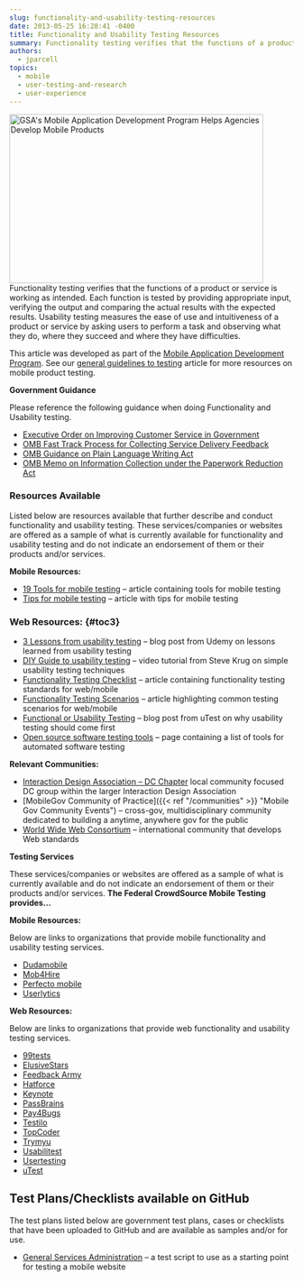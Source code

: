 ```yaml
---
slug: functionality-and-usability-testing-resources
date: 2013-05-25 16:28:41 -0400
title: Functionality and Usability Testing Resources
summary: Functionality testing verifies that the functions of a product or service is working as intended. Each function is tested by providing appropriate input, verifying the output and comparing the actual results with the expected results. Usability testing measures the ease of use and intuitiveness of a product or service by asking users to perform a
authors:
  - jparcell
topics:
  - mobile
  - user-testing-and-research
  - user-experience
---
```


[<img class="alignright  wp-image-97002" alt="GSA's Mobile Application Development Program Helps Agencies Develop Mobile Products" src="https://s3.amazonaws.com/digitalgov/_legacy-img/2013/11/Mobile-app-description1.jpg" width="450" height="300" />](https://s3.amazonaws.com/digitalgov/_legacy-img/2013/11/Mobile-app-description1.jpg)Functionality testing verifies that the functions of a product or service is working as intended. Each function is tested by providing appropriate input, verifying the output and comparing the actual results with the expected results. Usability testing measures the ease of use and intuitiveness of a product or service by asking users to perform a task and observing what they do, where they succeed and where they have difficulties.

This article was developed as part of the [Mobile Application Development Program](https://digital.gov/resources/mobile-application-development-program/ "Mobile Application Development Program"). See our [general guidelines to testing](https://digital.gov/2013/08/22/mobile-product-testing-guidelines/ "Mobile Product Testing Guidelines and Resources") article for more resources on mobile product testing.

<a name="Government Guidance"></a>**Government Guidance**

Please reference the following guidance when doing Functionality and Usability testing.

  * <a href="http://www.whitehouse.gov/sites/default/files/omb/memoranda/2011/m11-24.pdf" rel="nofollow">Executive Order on Improving Customer Service in Government</a>
  * <a href="http://www.whitehouse.gov/sites/default/files/omb/assets/inforeg/PRAPrimer_04072010.pdf" rel="nofollow">OMB Fast Track Process for Collecting Service Delivery Feedback</a>
  * <a href="http://www.whitehouse.gov/sites/default/files/omb/memoranda/2011/m11-15.pdf" rel="nofollow">OMB Guidance on Plain Language Writing Act</a>
  * <a href="http://www.whitehouse.gov/sites/default/files/omb/assets/inforeg/PRAPrimer_04072010.pdf" rel="nofollow">OMB Memo on Information Collection under the Paperwork Reduction Act</a>

### <a name="x-Resources Available"></a>Resources Available

Listed below are resources available that further describe and conduct functionality and usability testing. These services/companies or websites are offered as a sample of what is currently available for functionality and usability testing and do not indicate an endorsement of them or their products and/or services.

**Mobile Resources:**

  * <a href="http://www.practicalecommerce.com/articles/3883-19-Tools-to-Test-your-Site-for-Mobile-Devices" rel="nofollow">19 Tools for mobile testing</a> &#8211; article containing tools for mobile testing
  * <a href="http://uxmag.com/articles/eight-lessons-in-mobile-usability-testing" rel="nofollow">Tips for mobile testing</a> &#8211; article with tips for mobile testing

### <a name="x-Resources Available-Web Resources:"></a>Web Resources: {#toc3}

  * <a href="https://www.udemy.com/blog/web-usability-testing/#webusabilityfindings" rel="nofollow">3 Lessons from usability testing</a> &#8211; blog post from Udemy on lessons learned from usability testing
  * <a href="http://www.peachpit.com/promotions/promotion.aspx?promo=137602" rel="nofollow">DIY Guide to usability testing</a> &#8211; video tutorial from Steve Krug on simple usability testing techniques
  * <a href="http://www.testinggeek.com/web-application-functional-testing-checklist" rel="nofollow">Functionality Testing Checklist</a> &#8211; article containing functionality testing standards for web/mobile
  * <a href="http://www.softwaretestinghelp.com/sample-test-cases-testing-web-desktop-applications/" rel="nofollow">Functionality Testing Scenarios</a> &#8211; article highlighting common testing scenarios for web/mobile
  * <a href="http://blog.utest.com/which-comes-first-functional-or-usability-testing/2013/02/" rel="nofollow">Functional or Usability Testing</a> &#8211; blog post from uTest on why usability testing should come first
  * <a href="http://www.opensourcetesting.org/functional.php" rel="nofollow">Open source software testing tools</a> &#8211; page containing a list of tools for automated software testing

**Relevant Communities:**

  * <a href="http://ixdadc.ning.com/" rel="nofollow">Interaction Design Association &#8211; DC Chapter</a> local community focused DC group within the larger Interaction Design Association
  * [MobileGov Community of Practice]({{< ref "/communities" >}} "Mobile Gov Community Events") &#8211; cross-gov, multidisciplinary community dedicated to building a anytime, anywhere gov for the public
  * <a href="http://www.w3.org/" rel="nofollow">World Wide Web Consortium</a> &#8211; international community that develops Web standards

**Testing Services**

These services/companies or websites are offered as a sample of what is currently available and do not indicate an endorsement of them or their products and/or services. **The Federal CrowdSource Mobile Testing provides&#8230;**

**Mobile Resources:**

Below are links to organizations that provide mobile functionality and usability testing services.

  * <a href="http://m.dudamobile.com/site/dm/about#2805" rel="nofollow">Dudamobile</a>
  * <a href="http://www.mob4hire.com/" rel="nofollow">Mob4Hire</a>
  * <a href="http://www.perfectomobile.com/" rel="nofollow">Perfecto mobile</a>
  * <a href="http://www.userlytics.com/blog/mobile-app-usability-testing-remote-users" rel="nofollow">Userlytics</a>

**Web Resources:**

Below are links to organizations that provide web functionality and usability testing services.

  * <a href="http://99tests.com/" rel="nofollow">99tests</a>
  * <a href="https://www.elusivestars.com/" rel="nofollow">ElusiveStars</a>
  * <a href="http://feedbackarmy.com/" rel="nofollow">Feedback Army</a>
  * <a href="https://www.hatforce.com/" rel="nofollow">Hatforce</a>
  * <a href="http://www.keynote.com/" rel="nofollow">Keynote</a>
  * <a href="http://www.passbrains.com/" rel="nofollow">PassBrains</a>
  * <a href="https://www.pay4bugs.com/" rel="nofollow">Pay4Bugs</a>
  * <a href="http://testlio.com/" rel="nofollow">Testilo</a>
  * <a href="http://www.topcoder.com/" rel="nofollow">TopCoder</a>
  * <a href="http://www.trymyui.com/" rel="nofollow">Trymyu</a>
  * <a href="http://www.usabilitest.com/" rel="nofollow">Usabilitest</a>
  * <a href="http://www.usertesting.com/" rel="nofollow">Usertesting</a>
  * <a href="http://www.utest.com/" rel="nofollow">uTest</a>

##

## <a name="x-Test Plans/Checklists available on GitHub"></a>Test Plans/Checklists available on GitHub

The test plans listed below are government test plans, cases or checklists that have been uploaded to GitHub and are available as samples and/or for use.

  * <a href="https://github.com/GSA/Mobile-Web-Manual-Testing-Script" rel="nofollow">General Services Administration</a> &#8211; a test script to use as a starting point for testing a mobile website
